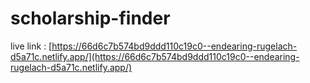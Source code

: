 # scholarship-finder
live link : [https://66d6c7b574bd9ddd110c19c0--endearing-rugelach-d5a71c.netlify.app/](https://66d6c7b574bd9ddd110c19c0--endearing-rugelach-d5a71c.netlify.app/)

